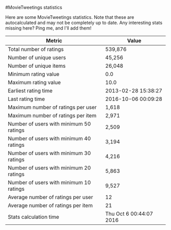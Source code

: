 #MovieTweetings statistics

Here are some MovieTweetings statistics. Note that these are autocalculated and may not be completely up to date. Any interesting stats missing here? Ping me, and I'll add them!

Metric | Value
--- | ---
Total number of ratings                 | 539,876
Number of unique users                  | 45,256
Number of unique items                  | 26,048
Minimum rating value                    | 0.0
Maximum rating value                    | 10.0
Earliest rating time                    | 2013-02-28 15:38:27
Last rating time                        | 2016-10-06 00:09:28
Maximum number of ratings per user      | 1,618
Maximum number of ratings per item      | 2,971
Number of users with minimum 50 ratings | 2,509
Number of users with minimum 40 ratings | 3,194
Number of users with minimum 30 ratings | 4,216
Number of users with minimum 20 ratings | 5,863
Number of users with minimum 10 ratings | 9,527
Average number of ratings per user      | 12
Average number of ratings per item      | 21
Stats calculation time                  | Thu Oct  6 00:44:07 2016

